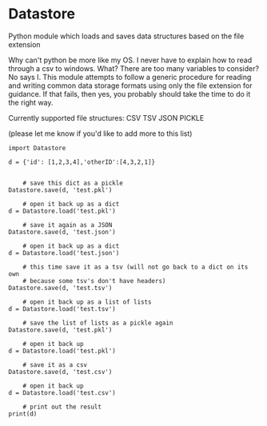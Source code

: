 # Datastore
Python module which loads and saves data structures based on the file extension

Why can't python be more like my OS. I never have to explain how to read through a csv to windows. What? There are too many variables to consider? No says I. This module attempts to follow a generic procedure for reading and writing common data storage formats using only the file extension for guidance. If that fails, then yes, you probably should take the time to do it the right way. 

Currently supported file structures: CSV TSV JSON PICKLE 

(please let me know if you'd like to add more to this list)

```
import Datastore

d = {'id': [1,2,3,4],'otherID':[4,3,2,1]}


    # save this dict as a pickle
Datastore.save(d, 'test.pkl')

    # open it back up as a dict
d = Datastore.load('test.pkl')

    # save it again as a JSON
Datastore.save(d, 'test.json')

    # open it back up as a dict
d = Datastore.load('test.json')

    # this time save it as a tsv (will not go back to a dict on its own 
    # because some tsv's don't have headers)
Datastore.save(d, 'test.tsv')
  
    # open it back up as a list of lists
d = Datastore.load('test.tsv')

    # save the list of lists as a pickle again
Datastore.save(d, 'test.pkl')

    # open it back up
d = Datastore.load('test.pkl')

    # save it as a csv
Datastore.save(d, 'test.csv')

    # open it back up
d = Datastore.load('test.csv')

    # print out the result
print(d)
```
